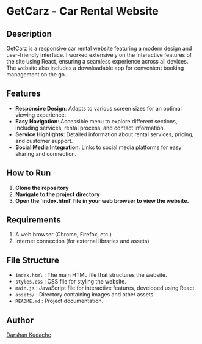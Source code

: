 # GetCarz - Car Rental Website

## Description
GetCarz is a responsive car rental website featuring a modern design and user-friendly interface. I worked extensively on the interactive features of the site using React, ensuring a seamless experience across all devices. The website also includes a downloadable app for convenient booking management on the go.

## Features
- **Responsive Design**: Adapts to various screen sizes for an optimal viewing experience.
- **Easy Navigation**: Accessible menu to explore different sections, including services, rental process, and contact information.
- **Service Highlights**: Detailed information about rental services, pricing, and customer support.
- **Social Media Integration**: Links to social media platforms for easy sharing and connection.

## How to Run
1. **Clone the repository**
2. **Navigate to the project directory**
3. **Open the 'index.html' file in your web browser to view the website.**

## Requirements
1. A web browser (Chrome, Firefox, etc.)
2. Internet connection (for external libraries and assets)

## File Structure
- `index.html` : The main HTML file that structures the website.
- `styles.css` : CSS file for styling the website.
- `main.js` : JavaScript file for interactive features, developed using React.
- `assets/` : Directory containing images and other assets.
- `README.md` : Project documentation.

## Author
[Darshan Kudache](https://www.linkedin.com/in/darshan-kudache-a4369328b)

